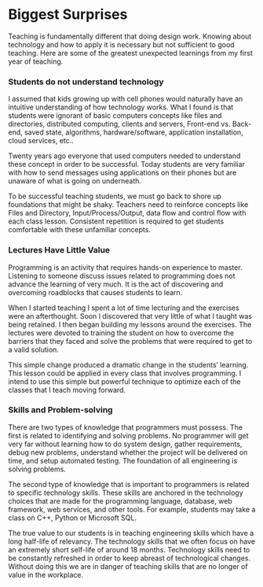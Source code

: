 # Biggest Surprises

Teaching is fundamentally different that doing design work. Knowing about technology and how to apply it is necessary but not sufficient to good teaching. Here are some of the greatest unexpected learnings from my first year of teaching.

### Students do not understand technology

I assumed that kids growing up with cell phones would naturally have an intuitive understanding of how technology works.  What I found is that students were ignorant of basic computers concepts like files and directories, distributed computing, clients and servers, Front-end vs. Back-end, saved state, algorithms, hardware/software, application installation, cloud services, etc..

Twenty years ago everyone that used computers needed to understand these concept in order to be successful.  Today students are very familiar with how to send messages using applications on their phones but are unaware of what is going on underneath.

To be successful teaching students, we must go back to shore up foundations that might be shaky. Teachers need to reinforce concepts like Files and Directory, Input/Process/Output,  data flow and control flow with each class lesson.  Consistent repetition is required to get students comfortable with these unfamiliar concepts.

### Lectures Have Little Value

Programming is an activity that requires hands-on experience to master. Listening to someone discuss issues related to programming does not advance the learning of very much.  It is the act of discovering and overcoming roadblocks that causes students to learn.

When I started teaching I spent a lot of time lecturing and the exercises were an afterthought.  Soon I discovered that very little of what I taught was being retained.  I then began building my lessons around the exercises.  The lectures were devoted to training the student on how to overcome the barriers that they faced and solve the problems that were required to get to a valid solution.

This simple change produced a dramatic change in the students’ learning. This lesson could be applied in every class that involves programming.  I intend to use this simple but powerful technique to optimize each of the classes that I teach moving forward.

### Skills and Problem-solving

There are two types of knowledge that programmers must possess.  The first is related to identifying and solving problems.  No programmer will get very far without learning how to do system design, gather requirements, debug new problems, understand whether the project will be delivered on time, and setup automated testing. The foundation of all engineering is solving problems.

The second type of knowledge that is important to programmers is related to specific technology skills.  These skills are anchored in the technology choices that are made for the programming language, database, web framework, web services, and other tools.  For example, students may take a class on C++, Python or Microsoft SQL.

The true value to our students is in teaching engineering skills which have a long half-life of relevancy. The technology skills that we often focus on have an extremely short self-life of around 18 months.  Technology skills need to be constantly refreshed in order to keep abreast of technological changes.  Without doing this we are in danger of teaching skills that are no longer of value in the workplace.  


